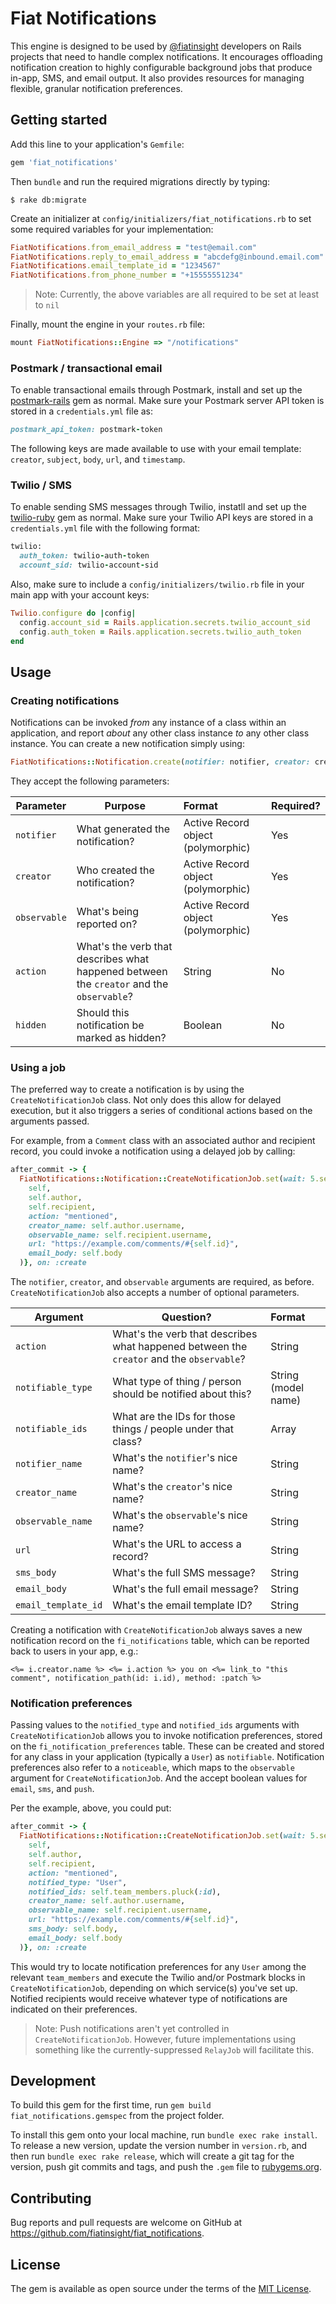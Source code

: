 # Fiat Notifications

This engine is designed to be used by [@fiatinsight](https://fiatinsight.com) developers on Rails projects that need to handle complex notifications. It encourages offloading notification creation to highly configurable background jobs that produce in-app, SMS, and email output. It also provides resources for managing flexible, granular notification preferences.

## Getting started

Add this line to your application's `Gemfile`:

```ruby
gem 'fiat_notifications'
```

Then `bundle` and run the required migrations directly by typing:

    $ rake db:migrate

Create an initializer at `config/initializers/fiat_notifications.rb` to set some required variables for your implementation:

```ruby
FiatNotifications.from_email_address = "test@email.com"
FiatNotifications.reply_to_email_address = "abcdefg@inbound.email.com"
FiatNotifications.email_template_id = "1234567"
FiatNotifications.from_phone_number = "+15555551234"
```

> Note: Currently, the above variables are all required to be set at least to `nil`

Finally, mount the engine in your `routes.rb` file:

```ruby
mount FiatNotifications::Engine => "/notifications"
```

### Postmark / transactional email

To enable transactional emails through Postmark, install and set up the [postmark-rails](https://github.com/wildbit/postmark-rails) gem as normal. Make sure your Postmark server API token is stored in a `credentials.yml` file as:

```ruby
postmark_api_token: postmark-token
```

The following keys are made available to use with your email template: `creator`, `subject`, `body`, `url`, and `timestamp`.

### Twilio / SMS

To enable sending SMS messages through Twilio, instatll and set up the [twilio-ruby](https://github.com/twilio/twilio-ruby) gem as normal. Make sure your Twilio API keys are stored in a `credentials.yml` file with the following format:

```ruby
twilio:
  auth_token: twilio-auth-token
  account_sid: twilio-account-sid
```

Also, make sure to include a `config/initializers/twilio.rb` file in your main app with your account keys:

```ruby
Twilio.configure do |config|
  config.account_sid = Rails.application.secrets.twilio_account_sid
  config.auth_token = Rails.application.secrets.twilio_auth_token
end
```

## Usage

### Creating notifications

Notifications can be invoked _from_ any instance of a class within an application, and report _about_ any other class instance _to_ any other class instance. You can create a new notification simply using:

```ruby
FiatNotifications::Notification.create(notifier: notifier, creator: creator, observable: observable, action: action)
```

They accept the following parameters:

| Parameter   |      Purpose      | Format | Required?
|----------|-------------|:----|:---|
| `notifier` |  What generated the notification? | Active Record object (polymorphic) | Yes
| `creator` |    Who created the notification?   | Active Record object (polymorphic) | Yes
| `observable` | What's being reported on? | Active Record object (polymorphic) | Yes
| `action` | What's the verb that describes what happened between the `creator` and the `observable`? | String | No
| `hidden` |  Should this notification be marked as hidden? | Boolean | No

### Using a job

The preferred way to create a notification is by using the `CreateNotificationJob` class. Not only does this allow for delayed execution, but it also triggers a series of conditional actions based on the arguments passed.

For example, from a `Comment` class with an associated author and recipient record, you could invoke a notification using a delayed job by calling:

```ruby
after_commit -> {
  FiatNotifications::Notification::CreateNotificationJob.set(wait: 5.seconds).perform_later(
    self,
    self.author,
    self.recipient,
    action: "mentioned",
    creator_name: self.author.username,
    observable_name: self.recipient.username,
    url: "https://example.com/comments/#{self.id}",
    email_body: self.body
  )}, on: :create
```

The `notifier`, `creator`, and `observable` arguments are required, as before. `CreateNotificationJob` also accepts a number of optional parameters.

| Argument   |      Question?      | Format
|----------|-------------|:----|
| `action` | What's the verb that describes what happened between the `creator` and the `observable`? | String
| `notifiable_type` | What type of thing / person should be notified about this? | String (model name)
| `notifiable_ids` | What are the IDs for those things / people under that class? | Array
| `notifier_name` | What's the `notifier`'s nice name? | String
| `creator_name` | What's the `creator`'s nice name? | String
| `observable_name` | What's the `observable`'s nice name? | String
| `url` | What's the URL to access a record? | String
| `sms_body` | What's the full SMS message? | String
| `email_body` | What's the full email message? | String
| `email_template_id` | What's the email template ID? | String

Creating a notification with `CreateNotificationJob` always saves a new notification record on the `fi_notifications` table, which can be reported back to users in your app, e.g.:

```
<%= i.creator.name %> <%= i.action %> you on <%= link_to "this comment", notification_path(id: i.id), method: :patch %>
```

### Notification preferences

Passing values to the `notified_type` and `notified_ids` arguments with `CreateNotificationJob` allows you to invoke notification preferences, stored on the `fi_notification_preferences` table. These can be created and stored for any class in your application (typically a `User`) as `notifiable`. Notification preferences also refer to a `noticeable`, which maps to the `observable` argument for `CreateNotificationJob`. And the accept boolean values for `email`, `sms`, and `push`.

Per the example, above, you could put:

```ruby
after_commit -> {
  FiatNotifications::Notification::CreateNotificationJob.set(wait: 5.seconds).perform_later(
    self,
    self.author,
    self.recipient,
    action: "mentioned",
    notified_type: "User",
    notified_ids: self.team_members.pluck(:id),
    creator_name: self.author.username,
    observable_name: self.recipient.username,
    url: "https://example.com/comments/#{self.id}",
    sms_body: self.body,
    email_body: self.body
  )}, on: :create
```

This would try to locate notification preferences for any `User` among the relevant `team_members` and execute the Twilio and/or Postmark blocks in `CreateNotificationJob`, depending on which service(s) you've set up. Notified recipients would receive whatever type of notifications are indicated on their preferences.

> Note: Push notifications aren't yet controlled in `CreateNotificationJob`. However, future implementations using something like the currently-suppressed `RelayJob` will facilitate this.

## Development

To build this gem for the first time, run `gem build fiat_notifications.gemspec` from the project folder.

To install this gem onto your local machine, run `bundle exec rake install`. To release a new version, update the version number in `version.rb`, and then run `bundle exec rake release`, which will create a git tag for the version, push git commits and tags, and push the `.gem` file to [rubygems.org](https://rubygems.org).

## Contributing

Bug reports and pull requests are welcome on GitHub at https://github.com/fiatinsight/fiat_notifications.

## License

The gem is available as open source under the terms of the [MIT License](https://opensource.org/licenses/MIT).
